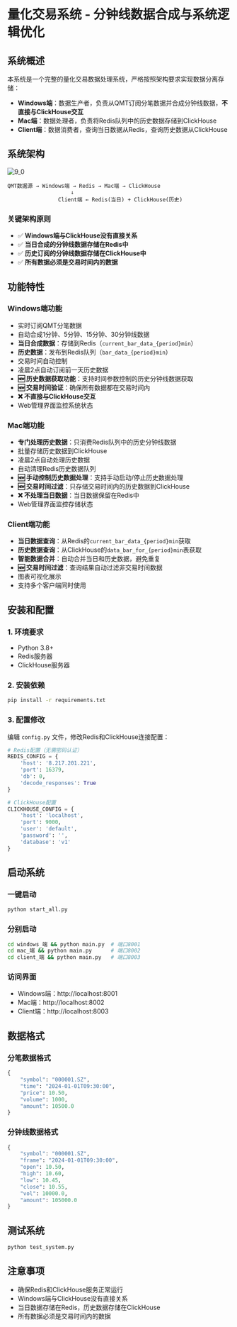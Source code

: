 # 量化交易系统 - 分钟线数据合成与系统逻辑优化

## 系统概述

本系统是一个完整的量化交易数据处理系统，严格按照架构要求实现数据分离存储：

- **Windows端**：数据生产者，负责从QMT订阅分笔数据并合成分钟线数据，**不直接与ClickHouse交互**
- **Mac端**：数据处理者，负责将Redis队列中的历史数据存储到ClickHouse
- **Client端**：数据消费者，查询当日数据从Redis，查询历史数据从ClickHouse

## 系统架构
![9_0](https://github.com/user-attachments/assets/feb579e4-4e28-455b-a193-6777a83b8663)

```
QMT数据源 → Windows端 → Redis → Mac端 → ClickHouse
                    ↓
                Client端 ← Redis(当日) + ClickHouse(历史)
```

### 关键架构原则
- ✅ **Windows端与ClickHouse没有直接关系**
- ✅ **当日合成的分钟线数据存储在Redis中**
- ✅ **历史订阅的分钟线数据存储在ClickHouse中**
- ✅ **所有数据必须是交易时间内的数据**

## 功能特性

### Windows端功能
- 实时订阅QMT分笔数据
- 自动合成1分钟、5分钟、15分钟、30分钟线数据
- **当日合成数据**：存储到Redis（`current_bar_data_{period}min`）
- **历史数据**：发布到Redis队列（`bar_data_{period}min`）
- 交易时间自动控制
- 凌晨2点自动订阅前一天历史数据
- **🆕 历史数据获取功能**：支持时间参数控制的历史分钟线数据获取
- **🆕 交易时间验证**：确保所有数据都在交易时间内
- **❌ 不直接与ClickHouse交互**
- Web管理界面监控系统状态

### Mac端功能
- **专门处理历史数据**：只消费Redis队列中的历史分钟线数据
- 批量存储历史数据到ClickHouse
- 凌晨2点自动处理历史数据
- 自动清理Redis历史数据队列
- **🆕 手动控制历史数据处理**：支持手动启动/停止历史数据处理
- **🆕 交易时间过滤**：只存储交易时间内的历史数据到ClickHouse
- **❌ 不处理当日数据**：当日数据保留在Redis中
- Web管理界面监控存储状态

### Client端功能
- **当日数据查询**：从Redis的`current_bar_data_{period}min`获取
- **历史数据查询**：从ClickHouse的`data_bar_for_{period}min`表获取
- **智能数据合并**：自动合并当日和历史数据，避免重复
- **🆕 交易时间过滤**：查询结果自动过滤非交易时间数据
- 图表可视化展示
- 支持多个客户端同时使用

## 安装和配置

### 1. 环境要求
- Python 3.8+
- Redis服务器
- ClickHouse服务器

### 2. 安装依赖
```bash
pip install -r requirements.txt
```

### 3. 配置修改
编辑 `config.py` 文件，修改Redis和ClickHouse连接配置：

```python
# Redis配置（无需密码认证）
REDIS_CONFIG = {
    'host': '8.217.201.221',
    'port': 16379,
    'db': 0,
    'decode_responses': True
}

# ClickHouse配置
CLICKHOUSE_CONFIG = {
    'host': 'localhost',
    'port': 9000,
    'user': 'default',
    'password': '',
    'database': 'v1'
}
```

## 启动系统

### 一键启动
```bash
python start_all.py
```

### 分别启动
```bash
cd windows_端 && python main.py  # 端口8001
cd mac_端 && python main.py      # 端口8002
cd client_端 && python main.py   # 端口8003
```

### 访问界面
- Windows端：http://localhost:8001
- Mac端：http://localhost:8002
- Client端：http://localhost:8003

## 数据格式

### 分笔数据格式
```python
{
    "symbol": "000001.SZ",
    "time": "2024-01-01T09:30:00",
    "price": 10.50,
    "volume": 1000,
    "amount": 10500.0
}
```

### 分钟线数据格式
```python
{
    "symbol": "000001.SZ",
    "frame": "2024-01-01T09:30:00",
    "open": 10.50,
    "high": 10.60,
    "low": 10.45,
    "close": 10.55,
    "vol": 10000.0,
    "amount": 105000.0
}
```

## 测试系统
```bash
python test_system.py
```

## 注意事项
- 确保Redis和ClickHouse服务正常运行
- Windows端与ClickHouse没有直接关系
- 当日数据存储在Redis，历史数据存储在ClickHouse
- 所有数据必须是交易时间内的数据
